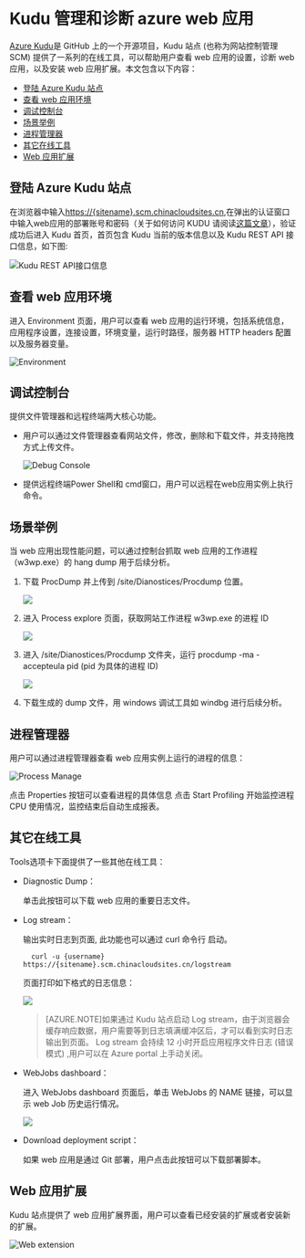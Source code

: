 
<properties 
	pageTitle="Kudu 管理和诊断 azure web 应用" 
	description="Kudu 管理和诊断 azure web 应用。" 
	services="app-service-web" 
	documentationCenter="" 
	authors=""
	manager="" 
	editor=""/>
<tags ms.service="app-service-web-aog" ms.date="" wacn.date="08/31/2016"/>
# Kudu 管理和诊断 azure web 应用


[Azure Kudu](https://github.com/projectkudu/kudu/wiki/Process-Threads-list-and-minidump-gcdump-diagsession)是 GitHub 上的一个开源项目，Kudu 站点 (也称为网站控制管理 SCM) 提供了一系列的在线工具，可以帮助用户查看 web 应用的设置，诊断 web 应用，以及安装 web 应用扩展。本文包含以下内容：

- [登陆 Azure Kudu 站点](#login)
- [查看 web 应用环境](#env)
- [调试控制台](#console)
- [场景举例](#scenario)
- [进程管理器](#process)
- [其它在线工具](#tool)
- [Web 应用扩展](#ext)

## <a id="login"></a>登陆 Azure Kudu 站点
在浏览器中输入[https://{sitename}.scm.chinacloudsites.cn](),在弹出的认证窗口中输入web应用的部署账号和密码（关于如何访问 KUDU 请阅读[这篇文章](https://github.com/projectkudu/kudu/wiki/Accessing-the-kudu-service)），验证成功后进入 Kudu 首页，首页包含 Kudu 当前的版本信息以及 Kudu REST API 接口信息，如下图:

![Kudu REST API接口信息](./media/aog-web-app-diagnostics-kudu/kudu-rest-api.png)

## <a id="env"></a>查看 web 应用环境

进入 Environment 页面，用户可以查看 web 应用的运行环境，包括系统信息，应用程序设置，连接设置，环境变量，运行时路径，服务器 HTTP headers 配置以及服务器变量。

![Environment](./media/aog-web-app-diagnostics-kudu/environment.png)

## <a id="console"></a>调试控制台

提供文件管理器和远程终端两大核心功能。

* 用户可以通过文件管理器查看网站文件，修改，删除和下载文件，并支持拖拽方式上传文件。

	![Debug Console](./media/aog-web-app-diagnostics-kudu/debug-console.png)
* 提供远程终端Power Shell和 cmd窗口，用户可以远程在web应用实例上执行命令。

## <a id="scenario"></a>场景举例

当 web 应用出现性能问题，可以通过控制台抓取 web 应用的工作进程（w3wp.exe）的 hang dump 用于后续分析。

1. 下载 ProcDump 并上传到 /site/Dianostices/Procdump 位置。

	![](./media/aog-web-app-diagnostics-kudu/sence-1.png)

2. 进入 Process explore 页面，获取网站工作进程 w3wp.exe 的进程 ID

	![](./media/aog-web-app-diagnostics-kudu/sence-2.png)

3. 进入 /site/Dianostices/Procdump 文件夹，运行 procdump -ma -accepteula pid (pid 为具体的进程 ID)

	![](./media/aog-web-app-diagnostics-kudu/sence-3.png)

4. 下载生成的 dump 文件，用 windows 调试工具如 windbg 进行后续分析。

## <a id="process"></a>进程管理器

用户可以通过进程管理器查看 web 应用实例上运行的进程的信息：

![Process Manage](./media/aog-web-app-diagnostics-kudu/process-manage.png)

点击 Properties 按钮可以查看进程的具体信息
点击 Start Profiling 开始监控进程 CPU 使用情况，监控结束后自动生成报表。

## <a id="tool"></a>其它在线工具
Tools选项卡下面提供了一些其他在线工具：

* Diagnostic Dump：

	单击此按钮可以下载 web 应用的重要日志文件。
* Log stream：
   
	输出实时日志到页面, 此功能也可以通过 curl 命令行 启动。


		curl -u {username} https://{sitename}.scm.chinacloudsites.cn/logstream

	页面打印如下格式的日志信息：

	![](./media/aog-web-app-diagnostics-kudu/log-stream.png)

	>[AZURE.NOTE]如果通过 Kudu 站点启动 Log stream，由于浏览器会缓存响应数据，用户需要等到日志填满缓冲区后，才可以看到实时日志输出到页面。 Log stream 会持续 12 小时开启应用程序文件日志 (错误模式) ,用户可以在 Azure portal 上手动关闭。
    
* WebJobs dashboard： 

	进入 WebJobs dashboard 页面后，单击 WebJobs 的 NAME 链接，可以显示 web Job 历史运行情况。
	
	![](./media/aog-web-app-diagnostics-kudu/webjobs-deshboard.png)

* Download deployment script：
  
	如果 web 应用是通过 Git 部署，用户点击此按钮可以下载部署脚本。

## <a id="ext"></a>Web 应用扩展

Kudu 站点提供了 web 应用扩展界面，用户可以查看已经安装的扩展或者安装新的扩展。

![Web extension](./media/aog-web-app-diagnostics-kudu/web-extension.png)


